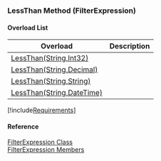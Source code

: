 ﻿### LessThan Method (FilterExpression)

#### Overload List

| Overload | Description |
| --- | --- |
| [LessThan(String,Int32)](fcSDK~FChoice.Foundation.Filters.FilterExpression~LessThan(String,Int32).md) |   |
| [LessThan(String,Decimal)](fcSDK~FChoice.Foundation.Filters.FilterExpression~LessThan(String,Decimal).md) |   |
| [LessThan(String,String)](fcSDK~FChoice.Foundation.Filters.FilterExpression~LessThan(String,String).md) |   |
| [LessThan(String,DateTime)](fcSDK~FChoice.Foundation.Filters.FilterExpression~LessThan(String,DateTime).md) |   |

[!include[Requirements](../partials/requirements.md)]



#### Reference

[FilterExpression Class](fcSDK~FChoice.Foundation.Filters.FilterExpression.md)  
[FilterExpression Members](fcSDK~FChoice.Foundation.Filters.FilterExpression_members.md)
